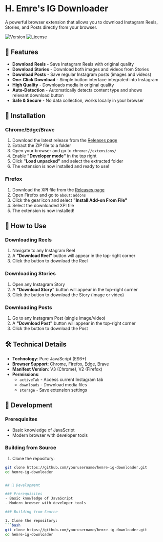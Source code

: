# H. Emre's IG Downloader

A powerful browser extension that allows you to download Instagram Reels, Stories, and Posts directly from your browser.

![Version](https://img.shields.io/badge/version-4.6-blue.svg)
![License](https://img.shields.io/badge/license-MIT-green.svg)

## 🌟 Features

- **Download Reels** - Save Instagram Reels with original quality
- **Download Stories** - Download both images and videos from Stories
- **Download Posts** - Save regular Instagram posts (images and videos)
- **One-Click Download** - Simple button interface integrated into Instagram
- **High Quality** - Downloads media in original quality
- **Auto-Detection** - Automatically detects content type and shows relevant download button
- **Safe & Secure** - No data collection, works locally in your browser

## 🚀 Installation

### Chrome/Edge/Brave

1. Download the latest release from the [Releases page](https://github.com/yourusername/hemre-ig-downloader/releases)
2. Extract the ZIP file to a folder
3. Open your browser and go to `chrome://extensions/`
4. Enable **"Developer mode"** in the top right
5. Click **"Load unpacked"** and select the extracted folder
6. The extension is now installed and ready to use!

### Firefox

1. Download the XPI file from the [Releases page](https://github.com/yourusername/hemre-ig-downloader/releases)
2. Open Firefox and go to `about:addons`
3. Click the gear icon and select **"Install Add-on From File"**
4. Select the downloaded XPI file
5. The extension is now installed!

## 📖 How to Use

### Downloading Reels
1. Navigate to any Instagram Reel
2. A **"Download Reel"** button will appear in the top-right corner
3. Click the button to download the Reel

### Downloading Stories
1. Open any Instagram Story
2. A **"Download Story"** button will appear in the top-right corner
3. Click the button to download the Story (image or video)

### Downloading Posts
1. Go to any Instagram Post (single image/video)
2. A **"Download Post"** button will appear in the top-right corner
3. Click the button to download the Post

## 🛠️ Technical Details

- **Technology**: Pure JavaScript (ES6+)
- **Browser Support**: Chrome, Firefox, Edge, Brave
- **Manifest Version**: V3 (Chrome), V2 (Firefox)
- **Permissions**: 
  - `activeTab` - Access current Instagram tab
  - `downloads` - Download media files
  - `storage` - Save extension settings

## 🔧 Development

### Prerequisites
- Basic knowledge of JavaScript
- Modern browser with developer tools

### Building from Source

1. Clone the repository:
```bash
git clone https://github.com/yourusername/hemre-ig-downloader.git
cd hemre-ig-downloader


## 🔧 Development

### Prerequisites
- Basic knowledge of JavaScript
- Modern browser with developer tools

### Building from Source

1. Clone the repository:
```bash
git clone https://github.com/yourusername/hemre-ig-downloader.git
cd hemre-ig-downloader
